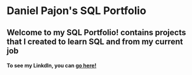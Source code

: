 # Daniel Pajon's SQL Portfolio

## Welcome to my SQL Portfolio! contains projects that I created to learn SQL and from my current job

#### To see my LinkdIn, you can [go here!]((https://www.linkedin.com/in/daniel-pajon-2275ba19a/))
